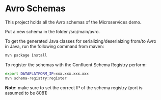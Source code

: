# Avro Schemas

This project holds all the Avro schemas of the Microservices demo. 

Put a new schema in the folder /src/main/avro. 

To get the generated Java classes for serializing/deserialzing from/to Avro in Java, run the following command from maven:

```bash
mvn package install
```

To register the schemas with the Confluent Schema Registry perform:

```bash
export DATAPLATFORM_IP=xxx.xxx.xxx.xxx
mvn schema-registry:register
```

**Note:** make sure to set the correct IP of the schema registry (port is assumed to be 8081)

